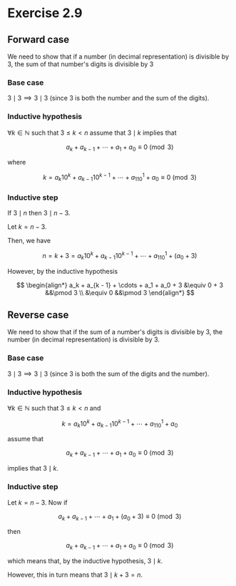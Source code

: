 # Exercise 2.9

## Forward case 

We need to show that if a number (in decimal representation) is divisible by $3$, the sum of that number's digits is divisible by $3$

### Base case

$3 \mid 3 \implies 3 \mid 3$ (since $3$ is both the number and the sum of the digits). 

###  Inductive hypothesis

$\forall k \in \mathbb{N}$ such that $3 \leq k < n$ assume that $3 \mid k$ implies that

$$
a_k + a_{k - 1} + \cdots + a_1 + a_0 \equiv 0 \pmod 3
$$

where

$$
k = a_k10^k + a_{k - 1}10^{k - 1} + \cdots + a_110^1 + a_0 \equiv 0 \pmod 3
$$

### Inductive step

If $3 \mid n$ then $3 \mid n - 3$. 

Let $k = n - 3$. 

Then, we have

$$
n  = k + 3 = a_k10^k + a_{k - 1}10^{k - 1} + \cdots + a_110^1 + (a_0 + 3)
$$

However, by the inductive hypothesis

$$
\begin{align*}
a_k + a_{k - 1} + \cdots + a_1 + a_0 + 3 &\equiv 0 + 3 &&\pmod 3 \\
&\equiv 0 &&\pmod 3
\end{align*}
$$

## Reverse case

We need to show that if the sum of a number's digits is divisible by $3$, the number (in decimal representation) is divisible by $3$.

### Base case

$3 \mid 3 \implies 3 \mid 3$ (since $3$ is both the sum of the digits and the number). 

###  Inductive hypothesis

$\forall k \in \mathbb{N}$ such that $3 \leq k < n$ and

$$
k = a_k10^k + a_{k - 1}10^{k - 1} + \cdots + a_110^1 + a_0
$$

assume that 

$$
a_k + a_{k - 1} + \cdots + a_1 + a_0 \equiv 0 \pmod 3
$$

implies that $3 \mid k$.

### Inductive step

Let $k = n - 3$. Now if

$$
a_k + a_{k - 1} + \cdots + a_1 + (a_0 + 3) \equiv 0 \pmod 3
$$

then

$$
a_k + a_{k - 1} + \cdots + a_1 + a_0 \equiv 0 \pmod 3
$$

which means that, by the inductive hypothesis, $3 \mid k$.

However, this in turn means that $3 \mid k + 3 = n$. 


